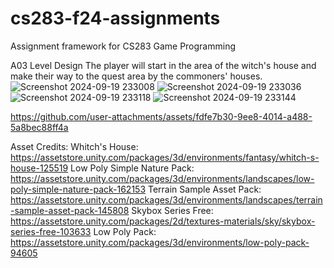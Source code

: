 # cs283-f24-assignments
Assignment framework for CS283 Game Programming

A03 Level Design
The player will start in the area of the witch's house and make their way to the quest area by the commoners' houses.
![Screenshot 2024-09-19 233008](https://github.com/user-attachments/assets/66455036-e5a3-40e9-83c3-3e3d208a4d90)
![Screenshot 2024-09-19 233036](https://github.com/user-attachments/assets/cae23005-81fa-4084-89ef-d59e29f138e4)
![Screenshot 2024-09-19 233118](https://github.com/user-attachments/assets/31dcd3ef-a25a-4ec8-88fd-71ec8a876976)
![Screenshot 2024-09-19 233144](https://github.com/user-attachments/assets/e47eb1a8-49b0-4c0f-9f3b-0a6a20b7c37b)


https://github.com/user-attachments/assets/fdfe7b30-9ee8-4014-a488-5a8bec88ff4a

Asset Credits:
Whitch's House: https://assetstore.unity.com/packages/3d/environments/fantasy/whitch-s-house-125519
Low Poly Simple Nature Pack: https://assetstore.unity.com/packages/3d/environments/landscapes/low-poly-simple-nature-pack-162153
Terrain Sample Asset Pack: https://assetstore.unity.com/packages/3d/environments/landscapes/terrain-sample-asset-pack-145808
Skybox Series Free: https://assetstore.unity.com/packages/2d/textures-materials/sky/skybox-series-free-103633
Low Poly Pack: https://assetstore.unity.com/packages/3d/environments/low-poly-pack-94605
